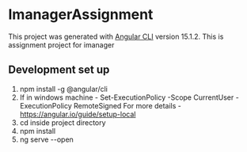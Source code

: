 # ImanagerAssignment

This project was generated with [Angular CLI](https://github.com/angular/angular-cli) version 15.1.2.
This is assignment project for imanager 
## Development set up

1. npm install -g @angular/cli
2. If in windows machine - Set-ExecutionPolicy -Scope CurrentUser -ExecutionPolicy RemoteSigned
For more details - https://angular.io/guide/setup-local
3. cd inside project directory 
4. npm install 
5. ng serve --open


